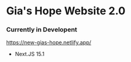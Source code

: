 # **Gia's Hope Website 2.0**
### Currently in Developent
https://new-gias-hope.netlify.app/

- Next.JS 15.1
